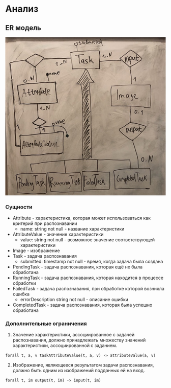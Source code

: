 # Анализ

## ER модель

![Diagram](./2.analysis.erd.jpg)

### Сущности

* Attribute - характеристика, которая может использоваться как критерий при распознавании
    * name: string not null - название характеристики
* AttributeValue - значение характеристики
    * value: string not null - возможное значение соответствующей характеристики
* Image - изображение
* Task - задача распознавания
    * submitted: timestamp not null - время, когда задача была создана
* PendingTask - задача распознавания, которая ещё не была обработана
* RunningTask - задача распознавания, которая находится в процессе обработки
* FailedTask - задача распознавания, при обработке которой возникла ошибка
    * errorDescription string not null - описание ошибки
* CompletedTask - задача распознавания, которая была успешно обработана

### Дополнительные ограничения

1. Значение характеристики, ассоциированное с задачей распознавания, должно принадлежать множеству значений характеристики, ассоциированной с заданием.
```
forall t, a, v taskAttributeValue(t, a, v) -> attributeValue(a, v)
```
2. Изображение, являющееся результатом задачи распознавания, должно быть одним из изображений подданных ей на вход. 
```
forall t, im output(t, im) -> input(t, im)
```
